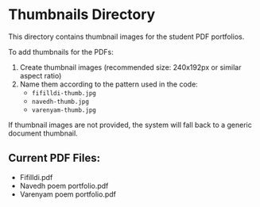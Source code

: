 # Thumbnails Directory

This directory contains thumbnail images for the student PDF portfolios.

To add thumbnails for the PDFs:

1. Create thumbnail images (recommended size: 240x192px or similar aspect ratio)
2. Name them according to the pattern used in the code:
   - `fifilldi-thumb.jpg`
   - `navedh-thumb.jpg` 
   - `varenyam-thumb.jpg`

If thumbnail images are not provided, the system will fall back to a generic document thumbnail.

## Current PDF Files:
- Fifilldi.pdf
- Navedh poem portfolio.pdf
- Varenyam poem portfolio.pdf
